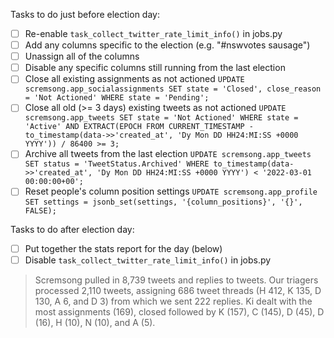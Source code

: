 Tasks to do just before election day:

- [ ] Re-enable `task_collect_twitter_rate_limit_info()` in jobs.py
- [ ] Add any columns specific to the election (e.g. "#nswvotes sausage")
- [ ] Unassign all of the columns
- [ ] Disable any specific columns still running from the last election
- [ ] Close all existing assignments as not actioned `UPDATE scremsong.app_socialassignments SET state = 'Closed', close_reason = 'Not Actioned' WHERE state = 'Pending';`
- [ ] Close all old (>= 3 days) existing tweets as not actioned `UPDATE scremsong.app_tweets SET state = 'Not Actioned' WHERE state = 'Active' AND EXTRACT(EPOCH FROM CURRENT_TIMESTAMP - to_timestamp(data->>'created_at', 'Dy Mon DD HH24:MI:SS +0000 YYYY')) / 86400 >= 3;`
- [ ] Archive all tweets from the last election `UPDATE scremsong.app_tweets SET status = 'TweetStatus.Archived' WHERE to_timestamp(data->>'created_at', 'Dy Mon DD HH24:MI:SS +0000 YYYY') < '2022-03-01 00:00:00+00';`
- [ ] Reset people's column position settings `UPDATE scremsong.app_profile SET settings = jsonb_set(settings, '{column_positions}', '{}', FALSE);`

Tasks to do after election day:

- [ ] Put together the stats report for the day (below)
- [ ] Disable `task_collect_twitter_rate_limit_info()` in jobs.py

> Scremsong pulled in 8,739 tweets and replies to tweets. Our triagers processed 2,110 tweets, assigning 686 tweet threads (H 412, K 135, D 130, A 6, and D 3) from which we sent 222 replies. Ki dealt with the most assignments (169), closed followed by K (157), C (145), D (45), D (16), H (10), N (10), and A (5).
